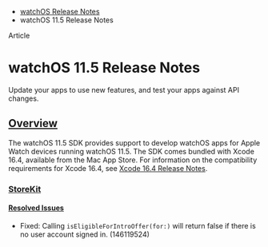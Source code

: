 - [watchOS Release Notes](https://developer.apple.com/documentation/watchos-release-notes)
- watchOS 11.5 Release Notes

Article

# watchOS 11.5 Release Notes

Update your apps to use new features, and test your apps against API changes.

## [Overview](https://developer.apple.com/documentation/watchos-release-notes/watchos-11_5-release-notes#Overview)

The watchOS 11.5 SDK provides support to develop watchOS apps for Apple Watch devices running watchOS 11.5. The SDK comes bundled with Xcode 16.4, available from the Mac App Store. For information on the compatibility requirements for Xcode 16.4, see [Xcode 16.4 Release Notes](https://developer.apple.com/documentation/Xcode-Release-Notes/xcode-16_4-release-notes).

### [StoreKit](https://developer.apple.com/documentation/watchos-release-notes/watchos-11_5-release-notes#StoreKit)

#### [Resolved Issues](https://developer.apple.com/documentation/watchos-release-notes/watchos-11_5-release-notes#Resolved-Issues)

- Fixed: Calling `isEligibleForIntroOffer(for:)` will return false if there is no user account signed in. (146119524)

